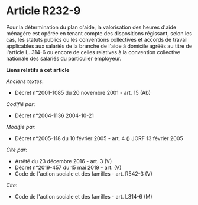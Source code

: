 # Article R232-9

Pour la détermination du plan d'aide, la valorisation des heures d'aide ménagère est opérée en tenant compte des dispositions
régissant, selon les cas, les statuts publics ou les conventions collectives et accords de travail applicables aux salariés
de la branche de l'aide à domicile agréés au titre de l'article L. 314-6 ou encore de celles relatives à la convention
collective nationale des salariés du particulier employeur.

**Liens relatifs à cet article**

_Anciens textes_:

  - Décret n°2001-1085 du 20 novembre 2001 - art. 15 (Ab)

_Codifié par_:

  - Décret n°2004-1136 2004-10-21

_Modifié par_:

  - Décret n°2005-118 du 10 février 2005 - art. 4 () JORF 13 février 2005

_Cité par_:

  - Arrêté du 23 décembre 2016 - art. 3 (V)
  - Décret n°2019-457 du 15 mai 2019 - art. (V)
  - Code de l'action sociale et des familles - art. R542-3 (V)

_Cite_:

  - Code de l'action sociale et des familles - art. L314-6 (M)
